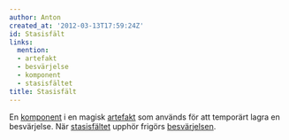 ```yaml
---
author: Anton
created_at: '2012-03-13T17:59:24Z'
id: Stasisfält
links:
  mention:
  - artefakt
  - besvärjelse
  - komponent
  - stasisfältet
title: Stasisfält
---
```


En [komponent] i en magisk [artefakt] som används för att temporärt lagra en besvärjelse. När
[stasisfältet] upphör frigörs [besvärjelsen].

  [komponent]: komponent
  [artefakt]: artefakt
  [stasisfältet]: stasisfältet
  [besvärjelsen]: besvärjelse
